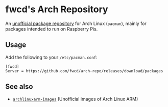 # fwcd's Arch Repository

An [unofficial package repository](https://wiki.archlinux.org/title/unofficial_user_repositories) for Arch Linux (`pacman`), mainly for packages intended to run on Raspberry Pis.

## Usage

Add the following to your `/etc/pacman.conf`:

```
[fwcd]
Server = https://github.com/fwcd/arch-repo/releases/download/packages
```

## See also

- [`archlinuxarm-images`](https://github.com/fwcd/archlinuxarm-images.git) (Unofficial images of Arch Linux ARM)
